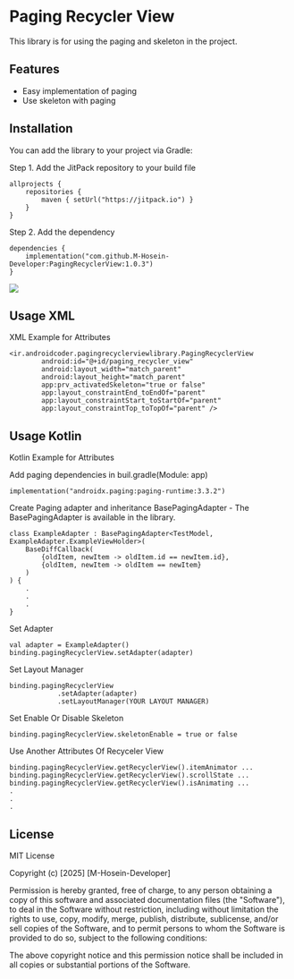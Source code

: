 # Paging Recycler View

This library is for using the paging and skeleton in the project.

  
## Features
- Easy implementation of paging
- Use skeleton with paging

  
## Installation
You can add the library to your project via Gradle:

Step 1. Add the JitPack repository to your build file
```
allprojects {
    repositories {
        maven { setUrl("https://jitpack.io") }
    }
}
```

Step 2. Add the dependency
```
dependencies {
    implementation("com.github.M-Hosein-Developer:PagingRecyclerView:1.0.3")
}
```
[![](https://jitpack.io/v/M-Hosein-Developer/PagingRecyclerView.svg)](https://jitpack.io/#M-Hosein-Developer/PagingRecyclerView)

## Usage XML
XML Example for Attributes
```
<ir.androidcoder.pagingrecyclerviewlibrary.PagingRecyclerView
        android:id="@+id/paging_recycler_view"
        android:layout_width="match_parent"
        android:layout_height="match_parent"
        app:prv_activatedSkeleton="true or false"
        app:layout_constraintEnd_toEndOf="parent"
        app:layout_constraintStart_toStartOf="parent"
        app:layout_constraintTop_toTopOf="parent" />
```

## Usage Kotlin
Kotlin Example for Attributes

 
Add paging dependencies in buil.gradle(Module: app)
```
implementation("androidx.paging:paging-runtime:3.3.2")
```

 
Create Paging adapter and inheritance BasePagingAdapter - The BasePagingAdapter is available in the library.
```
class ExampleAdapter : BasePagingAdapter<TestModel, ExampleAdapter.ExampleViewHolder>(
    BaseDiffCallback(
        {oldItem, newItem -> oldItem.id == newItem.id},
        {oldItem, newItem -> oldItem == newItem}
    )
) {
    .
    .
    .
}
``` 

 
Set Adapter
```
val adapter = ExampleAdapter()
binding.pagingRecyclerView.setAdapter(adapter)
```

 
Set Layout Manager
```
binding.pagingRecyclerView
            .setAdapter(adapter)
            .setLayoutManager(YOUR LAYOUT MANAGER)
```

 
Set Enable Or Disable Skeleton
```
binding.pagingRecyclerView.skeletonEnable = true or false
```

 
Use Another Attributes Of Recyceler View
```
binding.pagingRecyclerView.getRecyclerView().itemAnimator ...
binding.pagingRecyclerView.getRecyclerView().scrollState ...
binding.pagingRecyclerView.getRecyclerView().isAnimating ...
.
.
.

```

 

## License
MIT License

Copyright (c) [2025] [M-Hosein-Developer]

Permission is hereby granted, free of charge, to any person obtaining a copy
of this software and associated documentation files (the "Software"), to deal
in the Software without restriction, including without limitation the rights
to use, copy, modify, merge, publish, distribute, sublicense, and/or sell copies
of the Software, and to permit persons to whom the Software is provided to do so,
subject to the following conditions:

The above copyright notice and this permission notice shall be included in all copies
or substantial portions of the Software.
